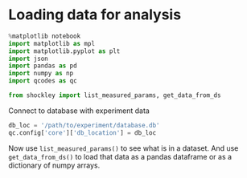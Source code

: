 # Loading data for analysis

```python
%matplotlib notebook
import matplotlib as mpl
import matplotlib.pyplot as plt
import json
import pandas as pd
import numpy as np
import qcodes as qc

from shockley import list_measured_params, get_data_from_ds
```

Connect to database with experiment data

```python
db_loc = '/path/to/experiment/database.db'
qc.config['core']['db_location'] = db_loc
```

Now use `list_measured_params()` to see what is in a dataset. And use `get_data_from_ds()` to load that data as a pandas dataframe or as a dictionary of numpy arrays.
